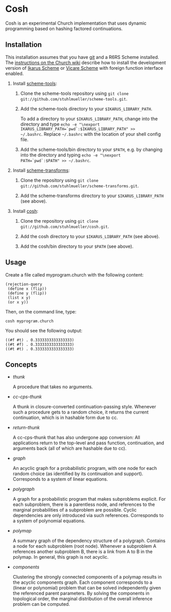 # Cosh

Cosh is an experimental Church implementation that uses dynamic programming based on hashing factored continuations.

## Installation

This installation assumes that you have [git](http://git-scm.com/) and a R6RS Scheme installed. The [instructions on the Church wiki](http://projects.csail.mit.edu/church/wiki/Installation) describe how to install the development version of [Ikarus Scheme](http://ikarus-scheme.org/) or [Vicare Scheme](https://github.com/marcomaggi/vicare) with foreign function interface enabled.

1. Install [scheme-tools](https://github.com/stuhlmueller/scheme-tools):
  
    1. Clone the scheme-tools repository using <code>git clone git://github.com/stuhlmueller/scheme-tools.git</code>.
  
    2. Add the scheme-tools directory to your <code>$IKARUS_LIBRARY_PATH</code>. 

        To add a directory to your <code>$IKARUS_LIBRARY_PATH</code>, change into the directory and type <code>echo -e "\nexport IKARUS_LIBRARY_PATH=\`pwd\`:\$IKARUS_LIBRARY_PATH" >> ~/.bashrc</code>. Replace <code>~/.bashrc</code> with the location of your shell config file.

    3. Add the scheme-tools/bin directory to your <code>$PATH</code>, e.g. by changing into the directory and typing <code>echo -e "\nexport PATH=\`pwd\`:\$PATH" >> ~/.bashrc</code>.

2. Install [scheme-transforms](https://github.com/stuhlmueller/scheme-transforms):

    1. Clone the repository using <code>git clone git://github.com/stuhlmueller/scheme-transforms.git</code>.
  
    2. Add the scheme-transforms directory to your <code>$IKARUS_LIBRARY_PATH</code> (see above).

3. Install [cosh](https://github.com/stuhlmueller/cosh):

    1. Clone the repository using <code>git clone git://github.com/stuhlmueller/cosh.git</code>.
  
    2. Add the cosh directory to your <code>$IKARUS_LIBRARY_PATH</code> (see above).

    3. Add the cosh/bin directory to your <code>$PATH</code> (see above).

## Usage

Create a file called myprogram.church with the following content:

    (rejection-query
     (define x (flip))
     (define y (flip))
     (list x y)
     (or x y))

Then, on the command line, type:

    cosh myprogram.church

You should see the following output:

    ((#f #t) . 0.3333333333333333)
    ((#t #f) . 0.3333333333333333)
    ((#t #t) . 0.3333333333333333)

## Concepts

* _thunk_

    A procedure that takes no arguments.

* _cc-cps-thunk_

    A thunk in closure-converted continuation-passing style. Whenever such a procedure gets to a random choice, it returns the current continuation, which is in hashable form due to cc.

* _return-thunk_

    A cc-cps-thunk that has also undergone app conversion: All applications return to the top-level and pass function, continuation, and arguments back (all of which are hashable due to cc).

* _graph_

    An acyclic graph for a probabilistic program, with one node for each random choice (as identified by its continuation and support). Corresponds to a system of linear equations.

* _polygraph_

    A graph for a probabilistic program that makes subproblems explicit. For each subproblem, there is a parentless node, and references to the marginal probabilities of a subproblem are possible. Cyclic dependencies are only introduced via such references. Corresponds to a system of polynomial equations. 

* _polymap_

    A summary graph of the dependency structure of a polygraph. Contains a node for each subproblem (root node). Whenever a subproblem A references another subproblem B, there is a link from A to B in the polymap. In general, this graph is not acyclic.

* _components_

    Clustering the strongly connected components of a polymap results in the acyclic components graph. Each component corresponds to a (linear or polynomial) problem that can be solved independently given the referenced parent parameters. By solving the components in topological order, the marginal distribution of the overall inference problem can be computed.
